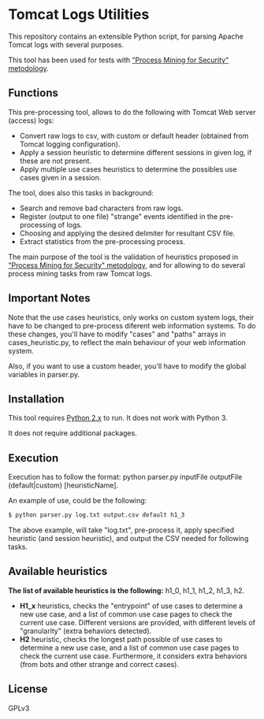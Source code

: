 # Tomcat Logs Utilities

This repository contains an extensible Python script, for parsing Apache Tomcat logs with several purposes.

This tool has been used for tests with ["Process Mining for Security" metodology](http://sid.cps.unizar.es/PMS/).

## Functions

This pre-processing tool, allows to do the following with Tomcat Web server (access) logs:
  - Convert raw logs to csv, with custom or default header (obtained from Tomcat logging configuration).
  - Apply a session heuristic to determine different sessions in given log, if these are not present.
  - Apply multiple use cases heuristics to determine the possibles use cases given in a session.

The tool, does also this tasks in background:
  - Search and remove bad characters from raw logs.
  - Register (output to one file) "strange" events identified in the pre-processing of logs.
  - Choosing and applying the desired delimiter for resultant CSV file.
  - Extract statistics from the pre-processing process.

The main purpose of the tool is the validation of heuristics proposed in ["Process Mining for Security" metodology](http://sid.cps.unizar.es/PMS/), and for allowing to do several process mining tasks from raw Tomcat logs.

## Important Notes

Note that the use cases heuristics, only works on custom system logs, their have to be changed to pre-process diferent web information systems. To do these changes, you'll have to modify "cases" and "paths" arrays in cases_heuristic.py, to reflect the main behaviour of your web information system.

Also, if you want to use a custom header, you'll have to modify the global variables in parser.py.

## Installation

This tool requires [Python 2.x](https://www.python.org) to run. It does not work with Python 3.

It does not require additional packages.

## Execution
Execution has to follow the format: python parser.py inputFile outputFile (default|custom) [heuristicName].

An example of use, could be the following:
```sh
$ python parser.py log.txt output.csv default h1_3
```

The above example, will take "log.txt", pre-process it, apply specified heuristic (and session heuristic), and output the CSV needed for following tasks.

## Available heuristics

**The list of available heuristics is the following:** h1_0, h1_1, h1_2, h1_3, h2.

- **H1_x** heuristics, checks the "entrypoint" of use cases to determine a new use case, and a list of common use case pages to check the current use case. Different versions are provided, with different levels of "granularity" (extra behaviors detected).
- **H2** heuristic, checks the longest path possible of use cases to determine a new use case, and a list of common use case pages to check the current use case. Furthermore, it considers extra behaviors (from bots and other strange and correct cases).


License
----

GPLv3



